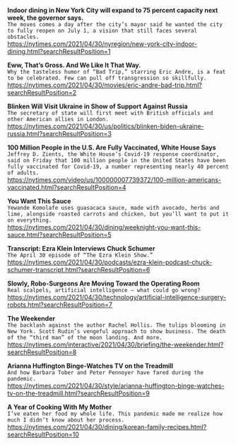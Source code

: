 **Indoor dining in New York City will expand to 75 percent capacity next week, the governor says.**\
`The moves comes a day after the city’s mayor said he wanted the city to fully reopen on July 1, a vision that still faces several obstacles.`\
https://nytimes.com/2021/04/30/nyregion/new-york-city-indoor-dining.html?searchResultPosition=1

**Eww, That’s Gross. And We Like It That Way.**\
`Why the tasteless humor of “Bad Trip,” starring Eric Andre, is a feat to be celebrated. Few can pull off transgression so skillfully.`\
https://nytimes.com/2021/04/30/movies/eric-andre-bad-trip.html?searchResultPosition=2

**Blinken Will Visit Ukraine in Show of Support Against Russia**\
`The secretary of state will first meet with British officials and other American allies in London.`\
https://nytimes.com/2021/04/30/us/politics/blinken-biden-ukraine-russia.html?searchResultPosition=3

**100 Million People in the U.S. Are Fully Vaccinated, White House Says**\
`Jeffrey D. Zients, the White House’s Covid-19 response coordinator, said on Friday that 100 million people in the United States have been fully vaccinated for Covid-19, a number representing nearly 40 percent of adults.`\
https://nytimes.com/video/us/100000007739372/100-million-americans-vaccinated.html?searchResultPosition=4

**You Want This Sauce**\
`Yewande Komolafe uses guasacaca sauce, made with avocado, herbs and lime, alongside roasted carrots and chicken, but you’ll want to put it on everything.`\
https://nytimes.com/2021/04/30/dining/weeknight-you-want-this-sauce.html?searchResultPosition=5

**Transcript: Ezra Klein Interviews Chuck Schumer**\
`The April 30 episode of “The Ezra Klein Show.”`\
https://nytimes.com/2021/04/30/podcasts/ezra-klein-podcast-chuck-schumer-transcript.html?searchResultPosition=6

**Slowly, Robo-Surgeons Are Moving Toward the Operating Room**\
`Real scalpels, artificial intelligence — what could go wrong?`\
https://nytimes.com/2021/04/30/technology/artificial-intelligence-surgery-robots.html?searchResultPosition=7

**The Weekender**\
`The backlash against the author Rachel Hollis. The tulips blooming in New York. Scott Rudin’s vengeful approach to show business. The death of the “third man” of the moon landing. And more.`\
https://nytimes.com/interactive/2021/04/30/briefing/the-weekender.html?searchResultPosition=8

**Arianna Huffington Binge-Watches TV on the Treadmill**\
`And how Barbara Tober and Peter Pennoyer have fared during the pandemic.`\
https://nytimes.com/2021/04/30/style/arianna-huffington-binge-watches-tv-on-the-treadmill.html?searchResultPosition=9

**A Year of Cooking With My Mother**\
`I’ve eaten her food my whole life. This pandemic made me realize how much I didn’t know about her process.`\
https://nytimes.com/2021/04/30/dining/korean-family-recipes.html?searchResultPosition=10

